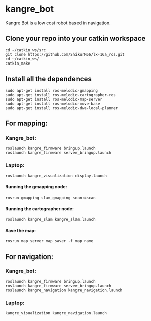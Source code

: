 # kangre_bot
Kangre Bot is a low cost robot based in navigation.

## Clone your repo into your catkin workspace
```
cd ~/catkin_ws/src
git clone https://github.com/ShikurM56/lx-16a_ros.git
cd ~/catkin_ws/
catkin_make
```

## Install all the dependences
```
sudo apt-get install ros-melodic-gmapping
sudo apt-get install ros-melodic-cartographer-ros
sudo apt-get install ros-melodic-map-server
sudo apt-get install ros-melodic-move-base
sudo apt-get install ros-melodic-dwa-local-planner
```

## For mapping:

### Kangre_bot:
```
roslaunch kangre_firmware bringup.launch
roslaunch kangre_firmware server_bringup.launch
```

### Laptop:
```
roslaunch kangre_visualization display.launch
```

#### Running the gmapping node:
```
rosrun gmapping slam_gmapping scan:=scan
```

#### Running the cartographer node:
```
roslaunch kangre_slam kangre_slam.launch
```

#### Save the map:
```
rosrun map_server map_saver -f map_name
```

## For navigation:

### Kangre_bot:
```
roslaunch kangre_firmware bringup.launch
roslaunch kangre_firmware server_bringup.launch
roslaunch kangre_navigation kangre_navigation.launch
```

### Laptop:
```
kangre_visualization kangre_navigation.launch
```
